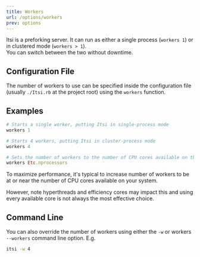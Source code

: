 ```yaml
---
title: Workers
url: /options/workers
prev: options
---
```

Itsi is a preforking server. It can run as either a single process (`workers 1`) or in clustered mode (`workers > 1`).
<br/>You can switch between the two without downtime.

## Configuration File
The number of workers to use can be specified inside the configuration file (usually `./Itsi.rb` at the project root)
using the `workers` function.

## Examples

```ruby {filename="Itsi.rb"}
# Starts a single worker, putting Itsi in single-process mode
workers 1
```

```ruby {filename="Itsi.rb"}
# Starts 4 workers, putting Itsi in cluster-process mode
workers 4
```

```ruby {filename="Itsi.rb"}
# Sets the number of workers to the number of CPU cores available on the system
workers Etc.nprocessors
```

To maximize performance, it's typical to increase number of workers
to be at or near the number of CPU cores available on your system.

However, note hyperthreads and efficiency cores may impact this and using every available core is not
always the most effective choice.

## Command Line
You can also override the number of workers using either the `-w` or workers `--workers` command line option.
E.g.

```bash
itsi -w 4
```
